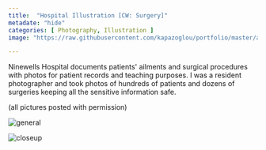 ```yaml
---
title:  "Hospital Illustration [CW: Surgery]"
metadate: "hide"
categories: [ Photography, Illustration ]
image: "https://raw.githubusercontent.com/kapazoglou/portfolio/master/assets/images/item/pht_1.png"

---
```


Ninewells Hospital documents patients' ailments and surgical procedures with photos for patient records and teaching purposes. I was a resident photographer and took photos of hundreds of patients and dozens of surgeries keeping all the sensitive information safe. 

(all pictures posted with permission)

![general](https://raw.githubusercontent.com/kapazoglou/portfolio/master/assets/images/item/pht_3.png)

![closeup](https://raw.githubusercontent.com/kapazoglou/portfolio/master/assets/images/item/pht_10.png)